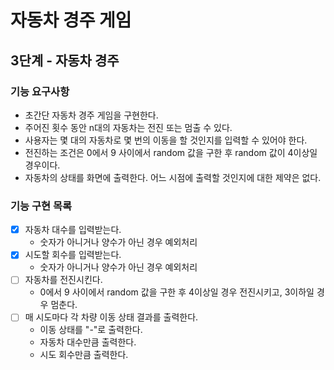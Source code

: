 # 자동차 경주 게임

## 3단계 - 자동차 경주

### 기능 요구사항

- 초간단 자동차 경주 게임을 구현한다.
- 주어진 횟수 동안 n대의 자동차는 전진 또는 멈출 수 있다.
- 사용자는 몇 대의 자동차로 몇 번의 이동을 할 것인지를 입력할 수 있어야 한다.
- 전진하는 조건은 0에서 9 사이에서 random 값을 구한 후 random 값이 4이상일 경우이다.
- 자동차의 상태를 화면에 출력한다. 어느 시점에 출력할 것인지에 대한 제약은 없다.

### 기능 구현 목록

- [X] 자동차 대수를 입력받는다.
  - 숫자가 아니거나 양수가 아닌 경우 예외처리
- [X] 시도할 회수를 입력받는다.
  - 숫자가 아니거나 양수가 아닌 경우 예외처리
- [ ] 자동차를 전진시킨다.
  - 0에서 9 사이에서 random 값을 구한 후 4이상일 경우 전진시키고, 3이하일 경우 멈춘다.
- [ ] 매 시도마다 각 차량 이동 상태 결과를 출력한다.
  - 이동 상태를 "-"로 출력한다.
  - 자동차 대수만큼 출력한다.
  - 시도 회수만큼 출력한다.
